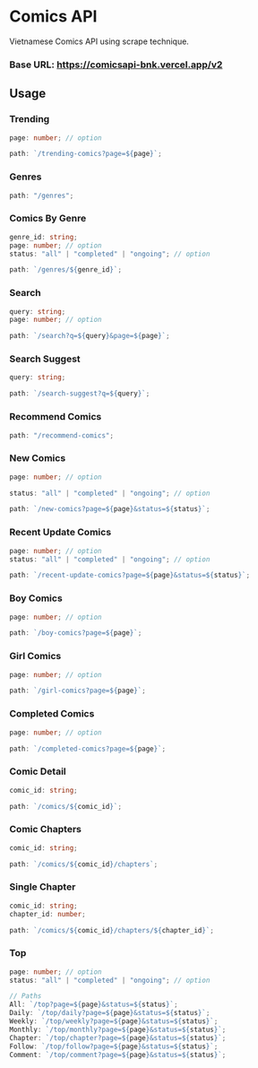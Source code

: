 # Comics API

Vietnamese Comics API using scrape technique.

### **Base URL**: https://comicsapi-bnk.vercel.app/v2

## Usage

### **Trending**

```ts
page: number; // option

path: `/trending-comics?page=${page}`;
```

### **Genres**

```ts
path: "/genres";
```

### **Comics By Genre**

```ts
genre_id: string;
page: number; // option
status: "all" | "completed" | "ongoing"; // option

path: `/genres/${genre_id}`;
```

### **Search**

```ts
query: string;
page: number; // option

path: `/search?q=${query}&page=${page}`;
```

### **Search Suggest**

```ts
query: string;

path: `/search-suggest?q=${query}`;
```

### **Recommend Comics**

```ts
path: "/recommend-comics";
```

### **New Comics**

```ts
page: number; // option

status: "all" | "completed" | "ongoing"; // option

path: `/new-comics?page=${page}&status=${status}`;
```

### **Recent Update Comics**

```ts
page: number; // option
status: "all" | "completed" | "ongoing"; // option

path: `/recent-update-comics?page=${page}&status=${status}`;
```

### **Boy Comics**

```ts
page: number; // option

path: `/boy-comics?page=${page}`;
```

### **Girl Comics**

```ts
page: number; // option

path: `/girl-comics?page=${page}`;
```

### **Completed Comics**

```ts
page: number; // option

path: `/completed-comics?page=${page}`;
```

### **Comic Detail**

```ts
comic_id: string;

path: `/comics/${comic_id}`;
```

### **Comic Chapters**

```ts
comic_id: string;

path: `/comics/${comic_id}/chapters`;
```

### **Single Chapter**

```ts
comic_id: string;
chapter_id: number;

path: `/comics/${comic_id}/chapters/${chapter_id}`;
```

### **Top**

```ts
page: number; // option
status: "all" | "completed" | "ongoing"; // option

// Paths
All: `/top?page=${page}&status=${status}`;
Daily: `/top/daily?page=${page}&status=${status}`;
Weekly: `/top/weekly?page=${page}&status=${status}`;
Monthly: `/top/monthly?page=${page}&status=${status}`;
Chapter: `/top/chapter?page=${page}&status=${status}`;
Follow: `/top/follow?page=${page}&status=${status}`;
Comment: `/top/comment?page=${page}&status=${status}`;
```
